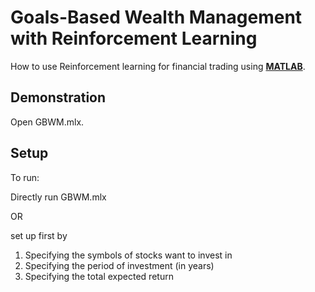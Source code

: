 # **Goals-Based Wealth Management with Reinforcement Learning**  

How to use Reinforcement learning for financial trading using **[MATLAB](https://www.mathworks.com/products/matlab.html)**.


## **Demonstration**
Open GBWM.mlx.


## **Setup**
To run:

Directly run GBWM.mlx

OR 

set up first by

1. Specifying the symbols of stocks want to invest in
2. Specifying the period of investment (in years) 
3. Specifying the total expected return 

